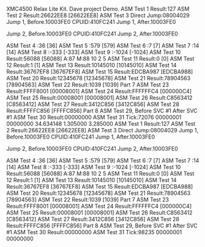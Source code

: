 XMC4500 Relax Lite Kit. Dave project Demo.
ASM Test 1 Result:127
ASM Test 2 Result:26622EE8  [26622EE8]
ASM Test 3 Direct Jump:08004029
Jump 1, Before.10003FE0
CPUID:410FC241
Jump 1, After.10003FE0

Jump 2, Before.10003FE0
CPUID:410FC241
Jump 2, After.10003FE0

ASM Test 4 :36  [36]
ASM Test 5 :579 [579]
ASM Test 6 :7   [7]
ASM Test 7 :14  [14]
ASM Test 8 :-333    [-333]
ASM Test 9 :-1024   [-1024]
ASM Test 10 Result:56088    [56088]
A:87
M:88
10 2 5
ASM Test 11 Result:0    [0]
ASM Test 12 Result:1    [1]
ASM Test 13 Result:10145010 [10145010]
ASM Test 14 Result:36767EF8 [36767EF8]
ASM Test 15 Result:EDCBA987 [EDCBA988]
ASM Test 20 Result:12345678 [12345678]
ASM Test 21 Result:78904563 [78904563]
ASM Test 22 Result:1039 [1039]
Part 7
ASM Test 23 Result:FFFF8001 [00008001]
ASM Test 24 Result:FFFFFFC4 [000000C4]
ASM Test 25 Result:00008001 [00008001]
ASM Test 26 Result:C8563412 [C8563412]
ASM Test 27 Result:3412C856 [3412C856]
ASM Test 28 Result:FFFFC856 [FFFFC856]
Part 8
ASM Test 29, Before SVC #1
After SVC #1
ASM Test 30 Result:00000000
ASM Test 31 Tick:72076
00000001    00000000
34.634148
1.305000 3.285000
ASM Test 1 Result:127
ASM Test 2 Result:26622EE8  [26622EE8]
ASM Test 3 Direct Jump:08004029
Jump 1, Before.10003FE0
CPUID:410FC241
Jump 1, After.10003FE0

Jump 2, Before.10003FE0
CPUID:410FC241
Jump 2, After.10003FE0

ASM Test 4 :36  [36]
ASM Test 5 :579 [579]
ASM Test 6 :7   [7]
ASM Test 7 :14  [14]
ASM Test 8 :-333    [-333]
ASM Test 9 :-1024   [-1024]
ASM Test 10 Result:56088    [56088]
A:87
M:88
10 2 5
ASM Test 11 Result:0    [0]
ASM Test 12 Result:1    [1]
ASM Test 13 Result:10145010 [10145010]
ASM Test 14 Result:36767EF8 [36767EF8]
ASM Test 15 Result:EDCBA987 [EDCBA988]
ASM Test 20 Result:12345678 [12345678]
ASM Test 21 Result:78904563 [78904563]
ASM Test 22 Result:1039 [1039]
Part 7
ASM Test 23 Result:FFFF8001 [00008001]
ASM Test 24 Result:FFFFFFC4 [000000C4]
ASM Test 25 Result:00008001 [00008001]
ASM Test 26 Result:C8563412 [C8563412]
ASM Test 27 Result:3412C856 [3412C856]
ASM Test 28 Result:FFFFC856 [FFFFC856]
Part 8
ASM Test 29, Before SVC #1
After SVC #1
ASM Test 30 Result:00000000
ASM Test 31 Tick:98235
00000001    00000000
